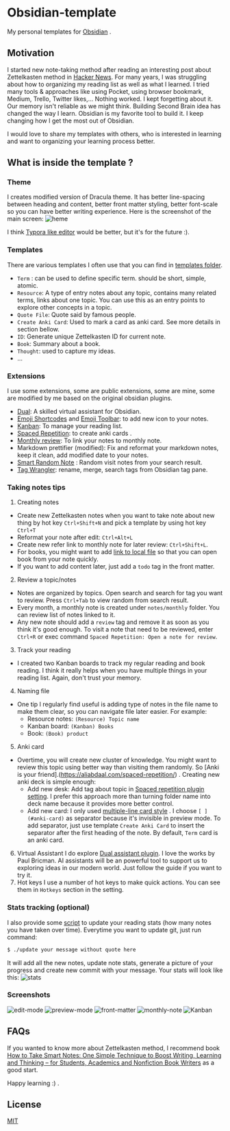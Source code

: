 # Obsidian-template
My personal templates for  [Obsidian](https://obsidian.md) .
## Motivation

I started new note-taking method after reading an interesting post about Zettelkasten method in [Hacker News](https://news.ycombinator.com/item?id=25803132). For many years, I was struggling about how to organizing my reading list as well as what I learned. I tried many tools & approaches like using Pocket, using browser bookmark, Medium, Trello, Twitter likes,... Nothing worked. I kept forgetting about it. Our memory isn't reliable as we might think. Building Second Brain idea has changed the way I learn. Obsidian is my favorite tool to build it. I keep changing how I get the most out of Obsidian.

I would love to share my templates with others, who is interested in learning and want to organizing your learning process better. 
## What is inside the template ?
### Theme
I creates modified version of Dracula theme. It has better line-spacing between heading and content, better front matter styling, better font-scale so you can have better writing experience.
Here is the screenshot of the main screen:
![heme](screenshots/theme.png)

I think [Typora like editor](https://trello.com/c/pXHHXIzj/18-wysiwyg-editor-like-typora) would be better, but it's for the future :). 
### Templates
There are various templates I often use that you can find in [templates folder](notes/templates).
- `Term` : can be used to define specific term.  should be short, simple, atomic.
- `Resource`: A type of entry notes about any topic, contains many related terms, links about one topic. You can use this as an entry points to explore other concepts in a topic.
- `Quote File`: Quote said by famous people.
- `Create Anki Card`: Used to mark a card as anki card. See more details in section bellow.
- `ID`: Generate unique Zettelkasten ID for current note.
- `Book`: Summary about a book.
- `Thought`: used to capture my ideas.
- ...
### Extensions
I use some extensions, some are public extensions, some are mine, some are modified by me based on the original obsidian plugins.

- [Dual](https://github.com/Psionica/dual-obsidian-client): A skilled virtual assistant for Obsidian.
- [Emoji Shortcodes](https://github.com/phibr0/obsidian-emoji-shortcodes) and [Emoji Toolbar](https://github.com/oliveryh/obsidian-emoji-toolbar): to add new icon to your notes.
- [Kanban](https://github.com/mgmeyers/obsidian-kanban): To manage your reading list.
- [Spaced Repetition](https://github.com/st3v3nmw/obsidian-spaced-repetition): to create anki cards .
- [Monthly review](https://github.com/tuan3w/monthly-review-obsidian): To link your notes to monthly note.
- Markdown prettifier (modified):  Fix and reformat your markdown notes, keep it clean, add modified date to your notes.
- [Smart Random Note](https://github.com/erichalldev/obsidian-smart-random-note) : Random visit notes from your search result.
- [Tag Wrangler](https://github.com/pjeby/tag-wrangler): rename, merge, search tags from Obsidian tag pane.
### Taking notes tips
1. Creating notes
- Create new Zettelkasten notes when you want to take note about new thing by hot key `Ctrl+Shift+N` and pick a template by using hot key `Ctrl+T`
- Reformat your note after edit: `Ctrl+Alt+L`
- Create new refer link to monthly note for later review: `Ctrl+Shift+L`.
- For books, you might want to add [link to local file](https://forum.obsidian.md/t/how-to-link-a-local-file-in-obsidian/5815) so that you can open book from your note quickly.
- If you want to add content later,  just add a `todo` tag in the front matter. 
2. Review a topic/notes
- Notes are organized by topics. Open search and search for tag you want to review. Press `Ctrl+Tab` to view random from search result. 
- Every month, a monthly note is created under `notes/monthly` folder. You can review list of notes linked to it.
- Any new note should add a `review` tag and remove it as soon as you think it's good enough. To visit a note that need to be reviewed, enter `Ctrl+R` or exec command `Spaced Repetition: Open a note for review`.
3. Track your reading
- I created two Kanban boards to track my regular reading and book reading. I think it really helps when you have multiple things in your reading list.  Again, don't trust your memory.
4. Naming file
- One tip I regularly find useful is adding type of notes in the file name to make them clear, so you can navigate file later easier. For example:
	- Resource notes: `(Resource) Topic name`
	- Kanban board: `(Kanban) Books`
	- Book: `(Book) product`
5. Anki card
- Overtime, you will create new cluster of knowledge. You might want to review this topic using  better way than visiting them randomly. So [Anki is your friend].(https://aliabdaal.com/spaced-repetition/) . Creating new anki deck is simple enough:
	- Add new desk: Add tag about topic in [Spaced repetition plugin setting](https://github.com/st3v3nmw/obsidian-spaced-repetition). I prefer this approach more than turning folder name into deck name because it provides more better control.
	- Add new card: I only used [multiple-line card style](https://github.com/st3v3nmw/obsidian-spaced-repetition/wiki/Flashcard-Types#multi-line-basic) . I choose  `[ ](#anki-card)`  as separator because it's invisible in preview mode.  To add separator, just use template `Create Anki Card` to insert the separator after the first heading of the note. By default, `Term` card is an anki card. 
6. Virtual Assistant
I do explore [Dual assistant plugin](https://github.com/Psionica/dual-obsidian-client). I love the works by Paul Bricman. AI assistants will be an powerful tool to support us to exploring ideas in our modern world. Just follow the guide if you want to try it.
7. Hot keys
 I use a number of hot keys to make quick actions. You can see them in `Hotkeys` section in the setting. 
### Stats tracking (optional)
 I also provide some [script](./update_stats.py) to update your reading stats (how many notes you have taken over time). Everytime you want to update git, just run command:
 ```bash
 $ ./update your message without quote here
 ```
 
 It will add all the new notes, update note stats, generate a picture of your progress and create new commit with your message. Your stats will look like this:
 ![stats](stats.png)
### Screenshots
![edit-mode](screenshots/edit-mode.png)
![preview-mode](screenshots/preview-mode.png)
![front-matter](screenshots/front-matter.png)
![monthly-note](screenshots/monthly-note.png)
![Kanban](screenshots/kanban.png)
## FAQs
If you wanted to know more about Zettelkasten method, I recommend book [How to Take Smart Notes: One Simple Technique to Boost Writing, Learning and Thinking – for Students, Academics and Nonfiction Book Writers](https://www.amazon.com/gp/product/1542866502/) as a good start.

Happy learning :) .
## License
[MIT](LICENSE)